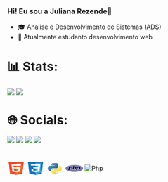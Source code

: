 ### Hi! Eu sou a Juliana Rezende👋

- 🎓 Análise e Desenvolvimento de Sistemas (ADS)
- 🌱 Atualmente estudanto desenvolvimento web
  


# 📊 Stats:
<div>
  <img src="https://github-readme-stats.vercel.app/api?username=Julianarzd&theme=neon&hide_border=true&hide_progressfalse"  width="400px" align="center"/> 
  <img src="https://github-readme-stats.vercel.app/api/top-langs/?username=Julianarzd&layout=compact&hide_progress=false&theme=neon&hide_border=true" width="370px" align="center"/>
 
</div>
 

# 🌐 Socials:
<div>
  <a href = "mailto:contatojulianaswan30@gmail.com"><img src="https://img.shields.io/badge/-Gmail-%23333?style=for-the-badge&logo=gmail&logoColor=white" target="_blank"></a>
   <a href="https://discord.gg/juliana.rezende" target="_blank"><img src="https://img.shields.io/badge/Discord-7289DA?style=for-the-badge&logo=discord&logoColor=white" target="_blank"></a> 
    <a href="https://www.linkedin.com/in/juliana-rezende-24245b23a/" target="_blank"><img src="https://img.shields.io/badge/-LinkedIn-%230077B5?style=for-the-badge&logo=linkedin&logoColor=white" target="_blank"></a>
  <a href="https://instagram.com/jl_rz/" target="_blank"><img src="https://img.shields.io/badge/-Instagram-%23E4405F?style=for-the-badge&logo=instagram&logoColor=white" target="_blank"></a> 
</div>

# 
<div>
  <img align="center" alt="HTML" height="30" width="40" src="https://raw.githubusercontent.com/devicons/devicon/master/icons/html5/html5-original.svg">
  <img align="center" alt="CSS" height="30" width="40" src="https://raw.githubusercontent.com/devicons/devicon/master/icons/css3/css3-original.svg">
  <img align="center" alt="Python" height="30" width="40" src="https://raw.githubusercontent.com/devicons/devicon/master/icons/python/python-original.svg">
  <img align="center" alt="Php" width="40" height="30" src="https://raw.githubusercontent.com/devicons/devicon/master/icons/php/php-original.svg"/>
  <img align="center" alt="Php" width="40" height="30" src="https://cdn.jsdelivr.net/gh/devicons/devicon/icons/javascript/javascript-original.svg" />
          
 </div>

